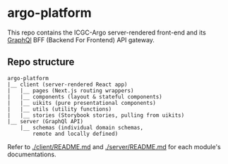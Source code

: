 # argo-platform

This repo contains the ICGC-Argo server-rendered front-end and its [GraphQl](https://graphql.org/learn/) BFF (Backend For Frontend) API gateway.

## Repo structure

```
argo-platform
|__ client (server-rendered React app)
|   |__ pages (Next.js routing wrappers)
|   |__ components (layout & stateful components)
|   |__ uikits (pure presentational components)
|   |__ utils (utility functions)
|   |__ stories (Storybook stories, pulling from uikits)
|__ server (GraphQl API)
    |__ schemas (individual domain schemas,
        remote and locally defined)
```

Refer to [./client/README.md](./client/README.md) and [./server/README.md](./server/README.md) for each module's documentations.
